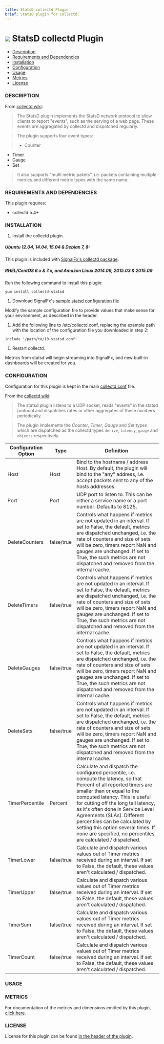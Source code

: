 ```yaml
---
title: StatsD collectd Plugin
brief: StatsD plugin for collectd.
---
```



# ![](https://github.com/signalfx/Integrations/blob/master/collectd/img/integrations_collectd.png) StatsD collectd Plugin

- [Description](#description)
- [Requirements and Dependencies](#requirements-and-dependencies)
- [Installation](#installation)
- [Configuration](#configuration)
- [Usage](#usage)
- [Metrics](#metrics)
- [License](#license)

### DESCRIPTION

From [collectd wiki](https://collectd.org/wiki/index.php/Plugin:StatsD):

> The StatsD plugin implements the StatsD network protocol to allow clients to report "events", such as the serving of a web page. These events are aggregated by collectd and dispatched regularly.

> The plugin supports four event types:

> * Counter
* Timer
* Gauge
* Set

> It also supports "multi metric pakets", i.e. packets containing multiple metrics and different metric types with the same name.

### REQUIREMENTS AND DEPENDENCIES

This plugin requires:

- collectd 5.4+

### INSTALLATION

1. Install the collectd plugin.
 ##### Ubuntu 12.04, 14.04, 15.04 & Debian 7, 8:
 This plugin is included with [SignalFx's collectd package](https://github.com/signalfx/Integrations/tree/master/collectd).

 ##### RHEL/CentOS 6.x & 7.x, and Amazon Linux 2014.09, 2015.03 & 2015.09
 Run the following command to install this plugin:
 ```
 yum install collectd-statsd
 ```
1. Download SignalFx's [sample statsd configuration file](https://github.com/signalfx/Integrations/blob/master/collectd-statsd/10-statsd.conf)

  Modify the sample configuration file to provide values that make sense for your environment, as described in the header.

1. Add the following line to /etc/collectd.conf, replacing the example path with the location of the configuration file you downloaded in step 2:
```
include '/path/to/10-statsd.conf'
```
1. Restart collectd.

Metrics from statsd will begin streaming into SignalFx, and new built-in dashboards will be created for you.

### CONFIGURATION

Configuration for this plugin is kept in the main [collectd.conf](https://github.com/signalfx/Integrations/blob/master/collectd/collectd.conf) file.

From the [collectd wiki](https://collectd.org/documentation/manpages/collectd.conf.5.shtml#plugin_statsd):

> The statsd plugin listens to a UDP socket, reads "events" in the statsd protocol and dispatches rates or other aggregates of these numbers periodically.

> The plugin implements the _Counter_, _Timer_, _Gauge_ and _Set_ types which are dispatched as the collectd types `derive`, `latency`, `gauge` and `objects` respectively.


| Configuration Option | Type | Definition |
|----------------------|------|------------|
|Host| Host| Bind to the hostname / address Host. By default, the plugin will bind to the "any" address, i.e. accept packets sent to any of the hosts addresses.|
|Port |Port|UDP port to listen to. This can be either a service name or a port number. Defaults to 8125.|
|DeleteCounters |false/true| Controls what happens if metrics are not updated in an interval. If set to False, the default, metrics are dispatched unchanged, i.e. the rate of counters and size of sets will be zero, timers report NaN and gauges are unchanged. If set to True, the such metrics are not dispatched and removed from the internal cache.|
|DeleteTimers |false/true|Controls what happens if metrics are not updated in an interval. If set to False, the default, metrics are dispatched unchanged, i.e. the rate of counters and size of sets will be zero, timers report NaN and gauges are unchanged. If set to True, the such metrics are not dispatched and removed from the internal cache. |
|DeleteGauges |false/true|Controls what happens if metrics are not updated in an interval. If set to False, the default, metrics are dispatched unchanged, i.e. the rate of counters and size of sets will be zero, timers report NaN and gauges are unchanged. If set to True, the such metrics are not dispatched and removed from the internal cache. |
|DeleteSets| false/true|Controls what happens if metrics are not updated in an interval. If set to False, the default, metrics are dispatched unchanged, i.e. the rate of counters and size of sets will be zero, timers report NaN and gauges are unchanged. If set to True, the such metrics are not dispatched and removed from the internal cache. |
|TimerPercentile |Percent|Calculate and dispatch the configured percentile, i.e. compute the latency, so that Percent of all reported timers are smaller than or equal to the computed latency. This is useful for cutting off the long tail latency, as it's often done in Service Level Agreements (SLAs). Different percentiles can be calculated by setting this option several times. If none are specified, no percentiles are calculated / dispatched.|
|TimerLower |false/true| Calculate and dispatch various values out of Timer metrics received during an interval. If set to False, the default, these values aren't calculated / dispatched.|
|TimerUpper |false/true| Calculate and dispatch various values out of Timer metrics received during an interval. If set to False, the default, these values aren't calculated / dispatched.|
|TimerSum |false/true| Calculate and dispatch various values out of Timer metrics received during an interval. If set to False, the default, these values aren't calculated / dispatched. |
|TimerCount |false/true|Calculate and dispatch various values out of Timer metrics received during an interval. If set to False, the default, these values aren't calculated / dispatched.|

### USAGE


### METRICS

For documentation of the metrics and dimensions emitted by this plugin, [click here](././docs).

### LICENSE

License for this plugin can be found [in the header of the plugin](https://github.com/signalfx/collectd/blob/master/src/statsd.c).
